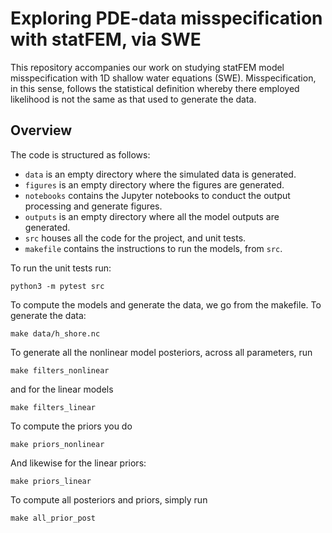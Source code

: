 # Exploring PDE-data misspecification with statFEM, via SWE

This repository accompanies our work on studying statFEM model misspecification
with 1D shallow water equations (SWE). Misspecification, in this sense, follows
the statistical definition whereby there employed likelihood is not the same
as that used to generate the data.

## Overview

The code is structured as follows:

* `data` is an empty directory where the simulated data is generated.
* `figures` is an empty directory where the figures are generated.
* `notebooks` contains the Jupyter notebooks to conduct the output processing and generate figures.
* `outputs` is an empty directory where all the model outputs are generated.
* `src` houses all the code for the project, and unit tests.
* `makefile` contains the instructions to run the models, from `src`.

To run the unit tests run:

```{bash}
python3 -m pytest src
```

To compute the models and generate the data, we go from the makefile. To generate the data:

```{bash}
make data/h_shore.nc
```

To generate all the nonlinear model posteriors, across all parameters, run

```{bash}
make filters_nonlinear
```

and for the linear models

```{bash}
make filters_linear
```

To compute the priors you do

```{bash}
make priors_nonlinear
```

And likewise for the linear priors:

```{bash}
make priors_linear
```

To compute all posteriors and priors, simply run

```{bash}
make all_prior_post
```
